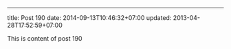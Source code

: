 ---
title: Post 190
date: 2014-09-13T10:46:32+07:00
updated: 2013-04-28T17:52:59+07:00

This is content of post 190